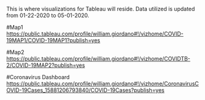 This is where visualizations for Tableau will reside.
Data utilized is updated from 01-22-2020 to 05-01-2020.

#Map1
https://public.tableau.com/profile/william.giordano#!/vizhome/COVID-19MAP1/COVID-19MAP1?publish=yes

#Map2
https://public.tableau.com/profile/william.giordano#!/vizhome/COVIDTB-2/COVID-19MAP2?publish=yes

#Coronavirus Dashboard
https://public.tableau.com/profile/william.giordano#!/vizhome/CoronavirusCOVID-19Cases_15881206793840/COVID-19Cases?publish=yes
